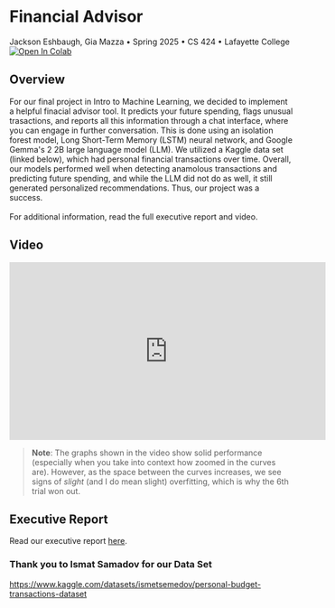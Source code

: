 # Financial Advisor
Jackson Eshbaugh, Gia Mazza &bull; Spring 2025 &bull; CS 424 &bull; Lafayette College
<br /><a href="https://colab.research.google.com/github/jacksoneshbaugh/CS-424-Final-Project/blob/master/Final_Project_Mazza_Eshbaugh.ipynb" target="_parent"><img src="https://colab.research.google.com/assets/colab-badge.svg" alt="Open In Colab"/></a>

## Overview
For our final project in Intro to Machine Learning, we decided to implement a helpful finacial advisor tool. It predicts your future spending, flags unusual trasactions, and reports all this information through a chat interface, where you can engage in further conversation. This is done using an isolation forest model, Long Short-Term Memory (LSTM) neural network, and Google Gemma's 2 2B large language model (LLM). We utilized a Kaggle data set (linked below), which had personal financial transactions over time. Overall, our models performed well when detecting anamolous transactions and predicting future spending, and while the LLM did not do as well, it still generated personalized recommendations. Thus, our project was a success.  
<br />
For additional information, read the full executive report and video.

## Video

<iframe width="560" height="315" src="https://www.youtube-nocookie.com/embed/QxdjZONUkJo?si=i302UxuFFlW0iF17" title="YouTube video player" frameborder="0" allow="accelerometer; autoplay; clipboard-write; encrypted-media; gyroscope; picture-in-picture; web-share" referrerpolicy="strict-origin-when-cross-origin" allowfullscreen></iframe>

> **Note**: The graphs shown in the video show solid performance (especially when you take into context how zoomed in the curves are). However, as the space between the curves increases, we see signs of _slight_ (and I do mean slight) overfitting, which is why the 6th trial won out.

## Executive Report
Read our executive report [here](https://github.com/jacksoneshbaugh/CS-424-Final-Project/blob/main/report/main.pdf).

### Thank you to Ismat Samadov for our Data Set
https://www.kaggle.com/datasets/ismetsemedov/personal-budget-transactions-dataset
